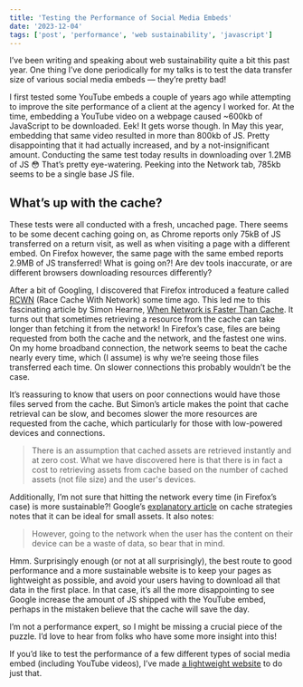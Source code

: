 ```yaml
---
title: 'Testing the Performance of Social Media Embeds'
date: '2023-12-04'
tags: ['post', 'performance', 'web sustainability', 'javascript']
---
```


I’ve been writing and speaking about web sustainability quite a bit this past year. One thing I’ve done periodically for my talks is to test the data transfer size of various social media embeds — they’re pretty bad!

I first tested some YouTube embeds a couple of years ago while attempting to improve the site performance of a client at the agency I worked for. At the time, embedding a YouTube video on a webpage caused ~600kb of JavaScript to be downloaded. Eek! It gets worse though. In May this year, embedding that same video resulted in more than 800kb of JS. Pretty disappointing that it had actually increased, and by a not-insignificant amount. Conducting the same test today results in downloading over 1.2MB of JS 😳 That’s pretty eye-watering. Peeking into the Network tab, 785kb seems to be a single base JS file.

## What’s up with the cache?

These tests were all conducted with a fresh, uncached page. There seems to be some decent caching going on, as Chrome reports only 75kB of JS transferred on a return visit, as well as when visiting a page with a different embed. On Firefox however, the same page with the same embed reports 2.9MB of JS transferred! What is going on?! Are dev tools inaccurate, or are different browsers downloading resources differently?

After a bit of Googling, I discovered that Firefox introduced a feature called [RCWN](https://slides.com/valentingosu/race-cache-with-network-2017) (Race Cache With Network) some time ago. This led me to this fascinating article by Simon Hearne, [When Network is Faster Than Cache](https://simonhearne.com/2020/network-faster-than-cache/). It turns out that sometimes retrieving a resource from the cache can take longer than fetching it from the network! In Firefox’s case, files are being requested from both the cache and the network, and the fastest one wins. On my home broadband connection, the network seems to beat the cache nearly every time, which (I assume) is why we’re seeing those files transferred each time. On slower connections this probably wouldn’t be the case.

It’s reassuring to know that users on poor connections would have those files served from the cache. But Simon’s article makes the point that cache retrieval can be slow, and becomes slower the more resources are requested from the cache, which particularly for those with low-powered devices and connections.

> There is an assumption that cached assets are retrieved instantly and at zero cost. What we have discovered here is that there is in fact a cost to retrieving assets from cache based on the number of cached assets (not file size) and the user's devices.

Additionally, I’m not sure that hitting the network every time (in Firefox’s case) is more sustainable?! Google’s [explanatory article](https://web.dev/articles/offline-cookbook#cache-and-network-race) on cache strategies notes that it can be ideal for small assets. It also notes:

> However, going to the network when the user has the content on their device can be a waste of data, so bear that in mind.

Hmm. Surprisingly enough (or not at all surprisingly), the best route to good performance and a more sustainable website is to keep your pages as lightweight as possible, and avoid your users having to download all that data in the first place. In that case, it’s all the more disappointing to see Google increase the amount of JS shipped with the YouTube embed, perhaps in the mistaken believe that the cache will save the day.

I’m not a performance expert, so I might be missing a crucial piece of the puzzle. I’d love to hear from folks who have some more insight into this!

If you’d like to test the performance of a few different types of social media embed (including YouTube videos), I’ve made [a lightweight website](https://social-media-embed-test.netlify.app) to do just that.
